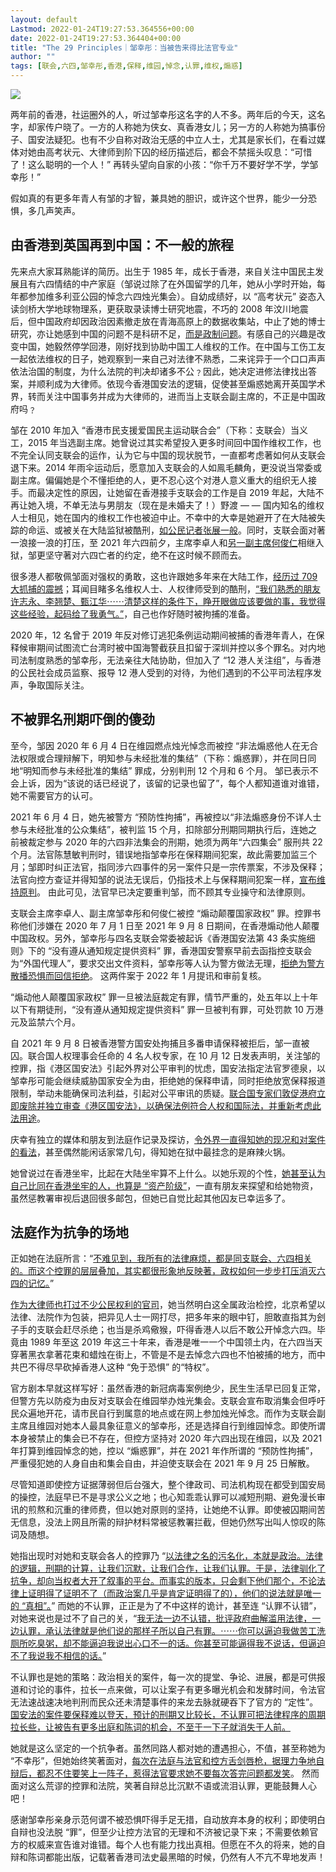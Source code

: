 ```yaml
---
layout: default
Lastmod: 2022-01-24T19:27:53.364556+00:00
date: 2022-01-24T19:27:53.364404+00:00
title: "The 29 Principles｜邹幸彤：当被告来得比法官专业"
author: ""
tags: [联会,六四,邹幸彤,香港,保释,维园,悼念,认罪,维权,煽惑]
---
```


![](https://images.weserv.nl/?url=https%3A//chinadigitaltimes.net/chinese/files/2022/01/post-676139-61ee5b9eb9581.)

两年前的香港，社运圈外的人，听过邹幸彤这名字的人不多。两年后的今天，这名字，却家传户晓了。一方的人称她为侠女、真香港女儿；另一方的人称她为搞事份子、国安法疑犯。也有不少自称对政治无感的中立人士，尤其是家长们，在看过媒体对她由高考状元、大律师到阶下囚的经历描述后，都会不禁摇头叹息：“可惜了！这么聪明的一个人！” 再转头望向自家的小孩：“你千万不要好学不学，学邹幸彤！”

假如真的有更多年青人有邹的才智，兼具她的胆识，或许这个世界，能少一分恐惧，多几声笑声。

由香港到英国再到中国：不一般的旅程
-----------------

先来点大家耳熟能详的简历。出生于 1985 年，成长于香港，来自关注中国民主发展且有六四情结的中产家庭（邹说过除了在外国留学的几年，她从小学时开始，每年都参加维多利亚公园的悼念六四烛光集会）。自幼成绩好，以 “高考状元” 姿态入读剑桥大学地球物理系，更获取录读博士研究地震，不巧的 2008 年汶川地震后，但中国政府却因政治因素撤走放在青海高原上的数据收集站，中止了她的博士研究，亦让她感到中国的问题不是科研不足，[而是政制问题](https://ol.mingpao.com/ldy/cultureleisure/culture/20210502/1619893464447/%7B%E4%B8%8D%E9%80%80%E9%81%94%E4%BA%BA%7D%E9%84%92%E5%B9%B8%E5%BD%A4-%E6%AC%8A%E5%88%A9-%E4%B8%8D%E8%A1%8C%E4%BD%BF%E5%B0%B1%E6%9C%83%E5%A4%B1%E5%8E%BB)。有感自己的兴趣是改变中国，她毅然停学回港，刚好找到协助中国工人维权的工作。在中国与工伤工友一起依法维权的日子，她观察到一来自己对法律不熟悉，二来诧异于一个口口声声依法治国的制度，为什么法院的判决却诸多不公﹖因此，她决定进修法律找出答案，并顺利成为大律师。依现今香港国安法的逻辑，促使甚至煽惑她离开英国学术界，转而关注中国事务并成为大律师的，进而当上支联会副主席的，不正是中国政府吗﹖

邹在 2010 年加入 “香港市民支援爱国民主运动联合会”（下称：支联会）当义工，2015 年当选副主席。她曾说过其实希望投入更多时间回中国作维权工作，也不完全认同支联会的运作，认为它与中国的现状脱节，一直都考虑著如何从支联会退下来。2014 年雨伞运动后，愿意加入支联会的人如鳯毛麟角，更没说当常委或副主席。偏偏她是个不懂拒绝的人，更不忍心这个对港人意义重大的组织无人接手。而最决定性的原因，让她留在香港接手支联会的工作是自 2019 年起，大陆不再让她入境，不单无法与男朋友（现在是未婚夫了！）野渡 — — 国内知名的维权人士相见，她在国内的维权工作也被迫中止。不幸中的大幸是她避开了在大陆被失踪的命运、或被关在大陆监狱被酷刑，[如公民记者张展一般](https://www.frontlinedefenders.org/zh/case/woman-human-rights-defender-zhang-zhan%E2%80%99s-health-deteriorates-prison-after-torture-and-hunger)。同时，支联会面对著一浪接一浪的打压，至 2021 年六四前夕，主席李卓人和[另一副主席何俊仁](https://medium.com/@the29principles/%E4%BA%BA%E7%89%A9%E7%89%B9%E5%AF%AB-%E9%A6%99%E6%B8%AF%E9%A6%96%E5%80%8B%E5%9B%A0%E5%A0%85%E6%8C%81%E4%BF%A1%E5%BF%B5%E8%80%8C%E8%A2%AB%E5%9B%9A%E7%9A%84%E4%BA%BA%E6%AC%8A%E5%BE%8B%E5%B8%AB-%E4%BD%95%E4%BF%8A%E4%BB%81-b4288f4f7619?p=b4288f4f7619)相继入狱，邹更坚守著对六四亡者的约定，绝不在这时候不顾而去。

很多港人都敬佩邹面对强权的勇敢，这也许跟她多年来在大陆工作，[经历过 709 大抓捕的震撼](https://web.archive.org/web/20150715141540/http://time.com/hive.org/web/20150715141540/http://time.com/3954935/china-arrests-lawyers-human-rights/)；耳闻目睹多名维权人士、人权律师受到的酷刑，[“我们熟悉的朋友许志永、李翘楚、甄江华⋯⋯清楚这样的条件下，睁开眼做应该要做的事，我觉得这些经验，起码给了我勇气。”](https://ol.mingpao.com/ldy/cultureleisure/culture/20210502/1619893464447/%7B%E4%B8%8D%E9%80%80%E9%81%94%E4%BA%BA%7D%E9%84%92%E5%B9%B8%E5%BD%A4-%E6%AC%8A%E5%88%A9-%E4%B8%8D%E8%A1%8C%E4%BD%BF%E5%B0%B1%E6%9C%83%E5%A4%B1%E5%8E%BB)，自己也作好随时被拘捕的准备。

2020 年，12 名曾于 2019 年反对修订逃犯条例运动期间被捕的香港年青人，在保释候审期间试图流亡台湾时被中国海警截获且扣留于深圳并控以多个罪名。对内地司法制度熟悉的邹幸彤，无法亲往大陆协助，但加入了 “12 港人关注组”，与香港的公民社会成员监察、报导 12 港人受到的对待，为他们遇到的不公平司法程序发声，争取国际关注。

不被罪名刑期吓倒的傻劲
-----------

至今，邹因 2020 年 6 月 4 日在维园燃点烛光悼念而被控 “非法煽惑他人在无合法权限或合理辩解下，明知参与未经批准的集结”（下称：煽惑罪），并在同日同地“明知而参与未经批准的集结” 罪成，分别判刑 12 个月和 6 个月。 邹已表示不会上诉，因为“该说的话已经说了，该留的记录也留了”，每个人都知道谁对谁错，她不需要官方的认可。

2021 年 6 月 4 日，她先被警方 “预防性拘捕”，再被控以“非法煽惑身份不详人士参与未经批准的公众集结”，被判监 15 个月，扣除部分刑期同期执行后，连她之前被裁定参与 2020 年的六四非法集会的刑期，她须为两年“六四集会” 服刑共 22 个月。法官陈慧敏判刑时，错误地指邹幸彤在保释期间犯案，故此需要加监三个月；邹即时纠正法官，指同涉六四事件的另一案件只是一宗传票案，不涉及保释；法官向控方查证并得知邹的说法无误后，仍指技术上与保释期间犯案一样，[宣布维持原判](https://rfi.my/83D2)。 由此可见，法官早已决定要重判邹，而不顾其专业操守和法律原则。

支联会主席李卓人、副主席邹幸彤和何俊仁被控 “煽动颠覆国家政权” 罪。控罪书称他们涉嫌在 2020 年 7 月 1 日至 2021 年 9 月 8 日期间，在香港煽动他人颠覆中国政权。另外，邹幸彤与四名支联会常委被起诉《香港国安法第 43 条实施细则》下的 “没有遵从通知规定提供资料” 罪，香港国安警察早前去函指控支联会为“外国代理人”，要求交出文件资料，邹幸彤等人认为警方做法无理，[拒绝为警方散播恐惧而回信拒绝](https://www.bbc.com/zhongwen/trad/chinese-news-58511517)。 这两件案于 2022 年 1 月提讯和审前复核。

“煽动他人颠覆国家政权” 罪一旦被法庭裁定有罪，情节严重的，处五年以上十年以下有期徒刑，“没有遵从通知规定提供资料” 罪一旦被判有罪，可处罚款 10 万港元及监禁六个月。

自 2021 年 9 月 8 日被香港警方国安处拘捕且多番申请保释被拒后，邹一直被囚。联合国人权理事会任命的 4 名人权专家，在 10 月 12 日发表声明，关注邹的控罪，指《港区国安法》引起外界对公平审判的忧虑，国安法指定法官罗德泉，以邹幸彤可能会继续威胁国家安全为由，拒绝她的保释申请，同时拒绝放宽保释报道限制，举动未能确保司法利益，引起对公平审讯的质疑。[联合国专家们敦促港府立即废除并独立审查《港区国安法》，以确保法例符合人权和国际法，并重新考虑此法用途](https://www.ohchr.org/EN/NewsEvents/Pages/DisplayNews.aspx?NewsID=27648&LangID=E&fbclid=IwAR3_Nw_FoZguDyg6WoMuuXulB4EXmm5C0cfeA1DmYKeG6LXBfkNcL7a5ozg)。

庆幸有独立的媒体和朋友到法庭作记录及探访，[令外界一直得知她的现况和对案件的看法](https://www.patreon.com/chowhangtung)，甚至偶然能闲话家常几句，得知她在狱中最挂念的是麻辣火锅。

她曾说过在香港坐牢，比起在大陆坐牢算不上什么。以她乐观的个性，[她甚至认为自己比同在香港坐牢的人，也算是 “资产阶级”](https://www.hkcnews.com/article/44817/%E9%84%92%E5%B9%B8%E5%BD%A4-%E9%82%84%E6%9F%99-%E4%BF%9D%E9%87%8B-44821/%E9%84%92%E5%B9%B8%E5%BD%A4%E7%9A%84%E5%9D%90%E7%9B%A3%E4%BF%AE%E7%85%89-%E4%BB%A5%E5%B9%BD%E9%BB%98%E9%9D%A2%E5%B0%8D%E8%8D%92%E8%AC%AC-%E3%80%8C%E5%9D%90%E7%9B%A3%E5%94%94%E4%BF%82%E7%B5%82%E9%BB%9E%EF%BC%8C%E4%BB%8D%E5%8F%AF%E7%B9%BC%E7%BA%8C%E6%8A%97%E7%88%AD%E3%80%8D)，一直有朋友来探望和给她物资，虽然惩教署审视后退回很多邮包，但她已自觉比起其他囚友已幸运多了。

法庭作为抗争的场地
---------

正如她在法庭所言：“[不难见到，我所有的法律麻烦，都是同支联会、六四相关的。而这个控罪的层层叠加，其实都很形象地反映著，政权如何一步步打压消灭六四的记忆。](https://www.hkcnews.com/article/46839/%E9%84%92%E5%B9%B8%E5%BD%A4-%E6%94%AF%E8%81%AF%E6%9C%83-%E5%85%AD%E5%9B%9B%E7%87%AD%E5%85%89%E6%99%9A%E6%9C%83-46852/)”

[作为大律师也打过不少公民权利的官司](https://www.harcourtchambers.com/members/chow-hang-tung/)，她当然明白这全属政治检控，北京希望以法律、法院作为包装，把异见人士一网打尽，把多年来的眼中钉，胆敢直指其为刽子手的支联会赶尽杀绝；也当是杀鸡儆猴，吓得香港人以后不敢公开悼念六四。毕竟由 1989 年至这 2019 年这三十年来，香港是唯一一个中国领土内，在六四当天穿著黑衣拿著花束和蜡烛在街上，不管是不是去悼念六四也不怕被捕的地方，而中共巴不得尽早砍掉香港人这种 “免于恐惧” 的“特权”。

官方剧本早就这样写好：虽然香港的新冠病毒案例绝少，民生生活早已回复正常，但警方先以防疫为由反对支联会在维园举办烛光集会。支联会宣布取消集会但呼吁民众遍地开花，请巿民自行到属意的地点或在网上参加烛光悼念。而作为支联会副主席且维园对她本人最具象征意义的邹幸彤，还是选择自行到维园悼念。即使所谓本身被禁止的集会已不存在，但控方坚持对 2020 年六四出现在维园，以及 2021 年打算到维园悼念的她，控以 “煽惑罪”，并在 2021 年作所谓的 “预防性拘捕”，严重侵犯她的人身自由和集会自由，并迫使支联会在 2021 年 9 月 25 日解散。

尽管知道即使控方证据薄弱但后台强大，整个律政司、司法机构现在都受到国安局的操控，法庭早已不是寻求公义之地；也心知乖乖认罪可以减短刑期、避免漫长审讯的煎熬和沉重的律师费，但以她对原则的坚持，让她绝不认罪。即使被囚期间苦无信息，没法上网且所需的辩护材料常被惩教署拦截，但她仍然写出叫人惊叹的陈词及随想。

她指出现时对她和支联会各人的控罪乃 “[以法律之名的污名化，本就是政治。法律的逻辑，刑期的计算，让我们沉默，让我们合作，让我们认罪。于是，法律驯化了抗争，却向当权者大开了叙事的平台。而事实的版本，只会剩下他们那个，不论法律上证明得了证明不了（而政治案几乎是肯定证明得了的），他们的说法就是唯一的 “真相”。](https://www.patreon.com/posts/57873721)” 而她的不认罪，正正是为了不中这样的诡计，甚至连 “认罪不认错”，对她来说也是过不了自己的关，“[我无法一边不认错，批评政府曲解滥用法律，一边认罪，承认法律就是他们说的那样子所以自己有罪。⋯⋯你可以逼迫我做苦工洗厕所吃臭粥，却不能逼迫我说出心口不一的话。你甚至可能逼得我不说话，但逼迫不了我说我不相信的话。](https://www.patreon.com/posts/wei-shi-mo-bu-i-58640661)”

不认罪也是她的策略：政治相关的案件，每一次的提堂、争论、进展，都是可供报道和讨论的事件，拉长一点来做，可以让案子有更多曝光机会和发酵时间，令法官无法速战速决地判刑而民众还未清楚事件的来龙去脉就硬吞下了官方的 “定性”。[国安法的案件要保释难以登天，预计的刑期又比较长，不认罪可把法律程序的周期拉长些，让被告有更多出庭和陈词的机会，不至于一下子就消失于人前。](https://www.patreon.com/posts/wei-shi-mo-bu-i-58640661)

她就是这么坚定的一个抗争者。虽然同路人都对她的遭遇担心，不值，甚至称她为 “不幸彤”，但她始终笑著面对，[每次在法庭与法官和控方舌剑唇枪，据理力争地自辩后，都忍不住要笑上一阵子，惹得法官要求她不要每次答完问题都发笑](https://www.facebook.com/tonyeechowpages/posts/207409514861890/)。 然而面对这么荒谬的控罪和法院，笑著自辩总比沉默不语或流泪认罪，更能鼓舞人心吧！

感谢邹幸彤亲身示范何谓不被恐惧吓得手足无措，自动放弃本身的权利；即使明白自辩也没法脱 “罪”，但至少让控方法官的无理和不济被记录下来；不需要依赖官方的权威来宣告谁对谁错。每个人也有能力找出真相。但愿在不久的将来，她的自辩和陈词都能出版，记载著香港司法史最黑暗的时候，仍然有人不亢不卑地发声！

